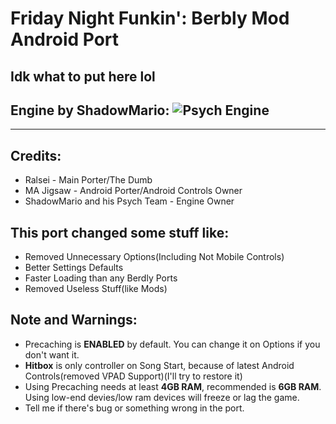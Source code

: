 # Friday Night Funkin': Berbly Mod Android Port
## Idk what to put here lol
## Engine by ShadowMario: ![Psych Engine](https://github.com/ShadowMario/FNF-PsychEngine)
_____________________________________
## Credits:
* Ralsei - Main Porter/The Dumb
* MA Jigsaw - Android Porter/Android Controls Owner
* ShadowMario and his Psych Team - Engine Owner

## This port changed some stuff like:
* Removed Unnecessary Options(Including Not Mobile Controls)
* Better Settings Defaults
* Faster Loading than any Berdly Ports
* Removed Useless Stuff(like Mods)

## Note and Warnings:
* Precaching is **ENABLED** by default. You can change it on Options if you don't want it.
* **Hitbox** is only controller on Song Start, because of latest Android Controls(removed VPAD Support)(I'll try to restore it)
* Using Precaching needs at least **4GB RAM**, recommended is **6GB RAM**. Using low-end devies/low ram devices will freeze or lag the game.
* Tell me if there's bug or something wrong in the port.
